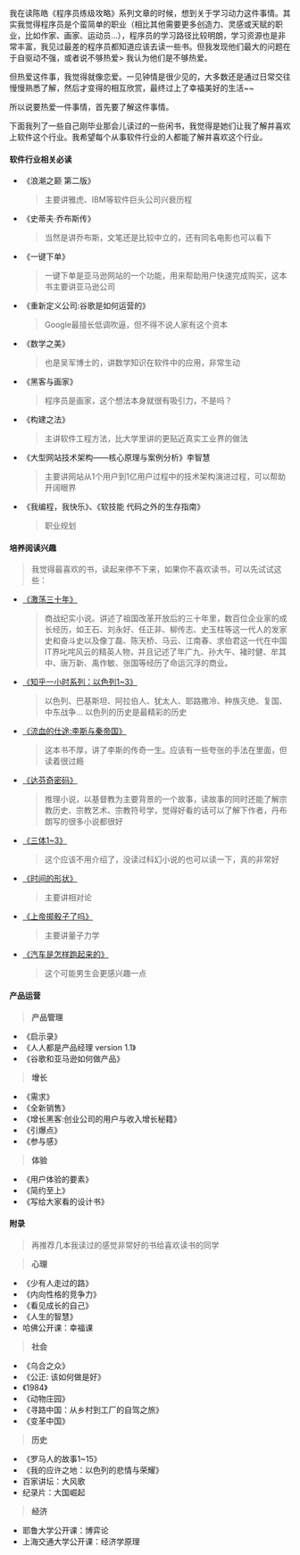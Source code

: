 我在读陈皓《程序员练级攻略》系列文章的时候，想到关于学习动力这件事情。其实我觉得程序员是个蛮简单的职业（相比其他需要更多创造力、灵感或天赋的职业，比如作家、画家、运动员…），程序员的学习路径比较明朗，学习资源也是非常丰富，我见过最差的程序员都知道应该去读一些书。但我发现他们最大的问题在于自驱动不强，或者说不够热爱>  我认为他们是不够热爱。

但热爱这件事，我觉得就像恋爱。一见钟情是很少见的，大多数还是通过日常交往慢慢熟悉了解，然后才变得的相互欣赏，最终过上了幸福美好的生活~~

所以说要热爱一件事情，首先要了解这件事情。

下面我列了一些自己刚毕业那会儿读过的一些闲书，我觉得是她们让我了解并喜欢上软件这个行业。我希望每个从事软件行业的人都能了解并喜欢这个行业。

#### 软件行业相关必读  
* 《浪潮之巅 第二版》
    > 主要讲雅虎、IBM等软件巨头公司兴衰历程  
* 《史蒂夫·乔布斯传》  
    > 当然是讲乔布斯，文笔还是比较中立的，还有同名电影也可以看下
* 《一键下单》
    >  一键下单是亚马逊网站的一个功能，用来帮助用户快速完成购买，这本书主要讲亚马逊公司
* 《重新定义公司:谷歌是如何运营的》
    >  Google最擅长低调吹逼，但不得不说人家有这个资本
* 《数学之美》
    >  也是吴军博士的，讲数学知识在软件中的应用，非常生动
* 《黑客与画家》
    > 程序员是画家，这个想法本身就很有吸引力，不是吗？
* 《构建之法》
    >  主讲软件工程方法，比大学里讲的更贴近真实工业界的做法
* 《大型网站技术架构——核心原理与案例分析》李智慧
    >  主要讲网站从1个用户到1亿用户过程中的技术架构演进过程，可以帮助开阔眼界
*  《我编程，我快乐》、《软技能 代码之外的生存指南》
    >  职业规划

#### 培养阅读兴趣
>我觉得最喜欢的书，读起来停不下来，如果你不喜欢读书，可以先试试这些：

* [《激荡三十年》](https://book.douban.com/subject/3151575/)
    > 商战纪实小说。讲述了祖国改革开放后的三十年里，数百位企业家的成长经历，如王石、刘永好、任正非、柳传志、史玉柱等这一代人的发家史和奋斗史以及像丁磊、陈天桥、马云、江南春、求伯君这一代在中国IT界叱咤风云的精英人物，并且记述了年广九、孙大午、褚时健、牟其中、唐万新、禹作敏、张国等经历了命运沉浮的商业。
* [《知乎一小时系列：以色列1~3》](https://book.douban.com/subject/26786719/)
    > 以色列、巴基斯坦、阿拉伯人、犹太人、耶路撒冷、种族灭绝、复国、中东战争... 以色列的历史是最精彩的历史
* [《流血的仕途:李斯与秦帝国》](https://book.douban.com/subject/2133254/)
    > 这本书不厚，讲了李斯的传奇一生。应该有一些夸张的手法在里面，但读着很过瘾
* [《达芬奇密码》](https://book.douban.com/subject/1040771/)
    > 推理小说，以基督教为主要背景的一个故事，读故事的同时还能了解宗教历史、宗教艺术、宗教符号学，觉得好看的话可以了解下作者，丹布朗写的很多小说都很好
* [《三体1~3》](https://book.douban.com/subject/2567698/)
    > 这个应该不用介绍了，没读过科幻小说的也可以读一下，真的非常好
* [《时间的形状》](https://book.douban.com/subject/26992254/)
    > 主要讲相对论
* [《上帝掷骰子了吗》](https://book.douban.com/subject/1467022/)
    > 主要讲量子力学
* [《汽车是怎样跑起来的》](https://book.douban.com/subject/25761310/)
    > 这个可能男生会更感兴趣一点


#### 产品运营
> **产品管理**  
* 《启示录》
* 《人人都是产品经理 version 1.1》
* 《谷歌和亚马逊如何做产品》

> **增长**   
* 《需求》
* 《全新销售》
* 《增长黑客:创业公司的用户与收入增长秘籍》
* 《引爆点》
* 《参与感》  

> **体验**  
* 《用户体验的要素》
* 《简约至上》
* 《写给大家看的设计书》


#### 附录
>  再推荐几本我读过的感觉非常好的书给喜欢读书的同学  

> **心理**  
* 《少有人走过的路》
* 《内向性格的竞争力》
* 《看见成长的自己》
* 《人生的智慧》
* 哈佛公开课：幸福课
> **社会**
* 《乌合之众》
* 《公正: 该如何做是好》
* 《1984》
* 《动物庄园》
* 《寻路中国：从乡村到工厂的自驾之旅》
* 《变革中国》
> **历史**
* 《罗马人的故事1~15》
* 《我的应许之地：以色列的悲情与荣耀》
* 百家讲坛：大风歌
* 纪录片：大国崛起
> **经济**
* 耶鲁大学公开课：博弈论
* 上海交通大学公开课：经济学原理
